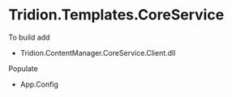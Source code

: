 Tridion.Templates.CoreService
=============================

To build add 

- Tridion.ContentManager.CoreService.Client.dll

Populate

- App.Config
